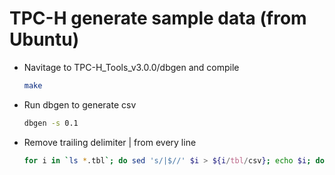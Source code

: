 # TPC-H generate sample data (from Ubuntu)
- Navitage to TPC-H_Tools_v3.0.0/dbgen and compile
    ```sh
    make
    ```
- Run dbgen to generate csv
    ```sh
    dbgen -s 0.1
    ```
- Remove trailing delimiter | from every line
    ```sh
    for i in `ls *.tbl`; do sed 's/|$//' $i > ${i/tbl/csv}; echo $i; done;
    ```